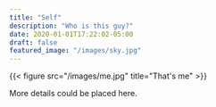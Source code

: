 ```yaml
---
title: "Self"
description: "Who is this guy?"
date: 2020-01-01T17:22:02-05:00
draft: false
featured_image: "/images/sky.jpg"
---
```

{{< figure src="/images/me.jpg" title="That's me" >}}

More details could be placed here.
